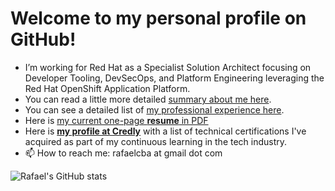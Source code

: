 # Welcome to my personal profile on GitHub!

<!--
**rafaeltuelho/rafaeltuelho** is a ✨ _special_ ✨ repository because its `README.md` (this file) appears on your GitHub profile.

Here are some ideas to get you started:

- 🔭 I’m currently working on ...
- 🌱 I’m currently learning ...
- 👯 I’m looking to collaborate on ...
- 🤔 I’m looking for help with ...
- 💬 Ask me about ...
- 📫 How to reach me: ...
-->

- I’m working for Red Hat as a Specialist Solution Architect focusing on Developer Tooling, DevSecOps, and Platform Engineering leveraging the Red Hat OpenShift Application Platform.
- You can read a little more detailed [summary about me here](./about-me.md).
- You can see a detailed list of [my professional experience here](./experience.md).
- Here is [my current one-page **resume** in PDF](https://docs.google.com/document/d/1I0HQBJlosY4inAOypVVBJrVapcX0mWwlAZfGhLqp-0w/export?format=pdf)
- Here is [**my profile at Credly**](https://www.credly.com/users/rafael-soares.019fd6f3) with a list of technical certifications I've acquired as part of my continuous learning in the tech industry.
- 📫 How to reach me: rafaelcba at gmail dot com

</hr>

![Rafael's GitHub stats](https://github-readme-stats.vercel.app/api?username=rafaeltuelho&show=reviews,discussions_started,discussions_answered,prs_merged,prs_merged_percentage)

<!--
<p align="center">
  <a href="https://github.com/rafaeltuelho?tab=repositories">
    <img
      align="center"
      height="165"
      src="https://github-readme-stats.vercel.app/api?username=rafaeltuelho&show=reviews,discussions_started,discussions_answered,prs_merged,prs_merged_percentage"
    />
  </a>
</p>
-->
